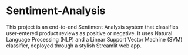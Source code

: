# Sentiment-Analysis
This project is an end-to-end Sentiment Analysis system that classifies user-entered product reviews as positive or negative. It uses Natural Language Processing (NLP) and a Linear Support Vector Machine (SVM) classifier, deployed through a stylish Streamlit web app.
